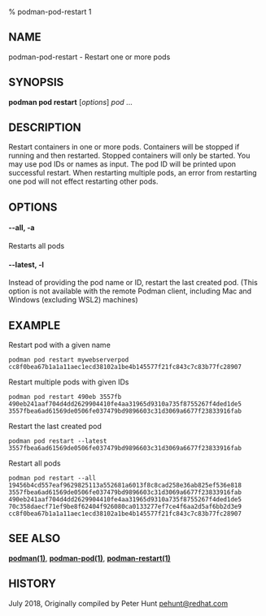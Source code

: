 % podman-pod-restart 1

## NAME

podman\-pod\-restart - Restart one or more pods

## SYNOPSIS

**podman pod restart** [*options*] _pod_ ...

## DESCRIPTION

Restart containers in one or more pods. Containers will be stopped if running and then restarted.
Stopped containers will only be started. You may use pod IDs or names as input.
The pod ID will be printed upon successful restart.
When restarting multiple pods, an error from restarting one pod will not effect restarting other pods.

## OPTIONS

#### **--all**, **-a**

Restarts all pods

#### **--latest**, **-l**

Instead of providing the pod name or ID, restart the last created pod. (This option is not available with the remote Podman client, including Mac and Windows (excluding WSL2) machines)

## EXAMPLE

Restart pod with a given name

```
podman pod restart mywebserverpod
cc8f0bea67b1a1a11aec1ecd38102a1be4b145577f21fc843c7c83b77fc28907
```

Restart multiple pods with given IDs

```
podman pod restart 490eb 3557fb
490eb241aaf704d4dd2629904410fe4aa31965d9310a735f8755267f4ded1de5
3557fbea6ad61569de0506fe037479bd9896603c31d3069a6677f23833916fab
```

Restart the last created pod

```
podman pod restart --latest
3557fbea6ad61569de0506fe037479bd9896603c31d3069a6677f23833916fab
```

Restart all pods

```
podman pod restart --all
19456b4cd557eaf9629825113a552681a6013f8c8cad258e36ab825ef536e818
3557fbea6ad61569de0506fe037479bd9896603c31d3069a6677f23833916fab
490eb241aaf704d4dd2629904410fe4aa31965d9310a735f8755267f4ded1de5
70c358daecf71ef9be8f62404f926080ca0133277ef7ce4f6aa2d5af6bb2d3e9
cc8f0bea67b1a1a11aec1ecd38102a1be4b145577f21fc843c7c83b77fc28907
```

## SEE ALSO

**[podman(1)](podman.md)**, **[podman-pod(1)](podman-pod.md)**, **[podman-restart(1)](podman-restart.md)**

## HISTORY

July 2018, Originally compiled by Peter Hunt <pehunt@redhat.com>
